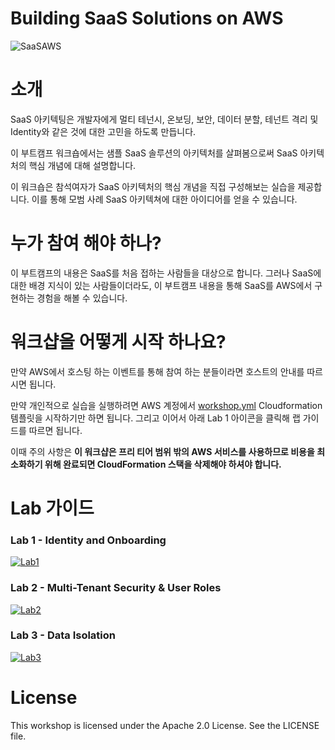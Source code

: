 # Building SaaS Solutions on AWS

![SaaSAWS](images/SaaS-Factory.png "SaaS Factory")

# 소개

SaaS 아키텍팅은 개발자에게 멀티 테넌시, 온보딩, 보안, 데이터 분할, 테넌트 격리 및 Identity와 같은 것에 대한 고민을 하도록 만듭니다.

이 부트캠프 워크숍에서는 샘플 SaaS 솔루션의 아키텍처를 살펴봄으로써 SaaS 아키텍처의 핵심 개념에 대해 설명합니다.

이 워크숍은 참석여자가 SaaS 아키텍처의 핵심 개념을 직접 구성해보는 실습을 제공합니다. 이를 통해 모범 사례 SaaS 아키텍쳐에 대한 아이디어를 얻을 수 있습니다.

# 누가 참여 해야 하나?

이 부트캠프의 내용은 SaaS를 처음 접하는 사람들을 대상으로 합니다. 그러나 SaaS에 대한 배경 지식이 있는 사람들이더라도, 이 부트캠프 내용을 통해 SaaS를 AWS에서 구현하는 경험을 해볼 수 있습니다.

# 워크샵을 어떻게 시작 하나요?

만약 AWS에서 호스팅 하는 이벤트를 통해 참여 하는 분들이라면 호스트의 안내를 따르시면 됩니다.

만약 개인적으로 실습을 실행하려면 AWS 계정에서 [workshop.yml](https://github.com/jinseo-jang/aws-saas-factory-bootcamp/blob/master/resources/workshop.yml) Cloudformation 템플릿을 시작하기만 하면 됩니다. 그리고 이어서 아래 Lab 1 아이콘을 클릭해 랩 가이드를 따르면 됩니다.

이때 주의 사항은 **이 워크샵은 프리 티어 범위 밖의 AWS 서비스를 사용하므로 비용을 최소화하기 위해 완료되면 CloudFormation 스택을 삭제해야 하셔야 합니다.**

# Lab 가이드

### Lab 1 - Identity and Onboarding

[![Lab1](images/lab1.png)](Lab1.md)

### Lab 2 - Multi-Tenant Security & User Roles

[![Lab2](images/lab2.png)](Lab2.md)

### Lab 3 - Data Isolation

[![Lab3](images/lab3.png)](Lab3.md)

# License

This workshop is licensed under the Apache 2.0 License. See the LICENSE file.

